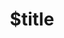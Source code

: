 ---
title: $title
second_title: Aspose.SVG für .NET-API-Referenz
description: $description
type: docs
weight: $weight
url: /de/net/$ref/
---